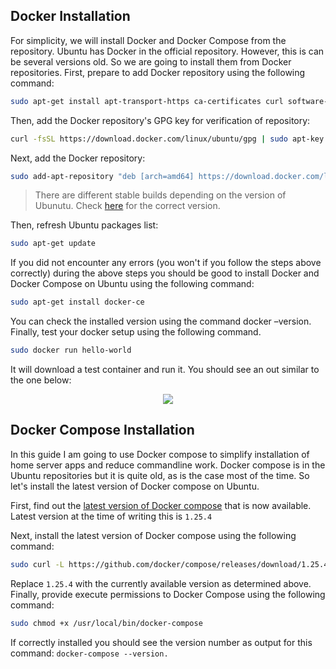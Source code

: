 ## Docker Installation

For simplicity, we will install Docker and Docker Compose from the repository. Ubuntu has Docker in the official repository. However, this is can be several versions old. So we are going to install them from Docker repositories. First, prepare to add Docker repository using the following command:

```bash
sudo apt-get install apt-transport-https ca-certificates curl software-properties-common
```

Then, add the Docker repository's GPG key for verification of repository:

```bash
curl -fsSL https://download.docker.com/linux/ubuntu/gpg | sudo apt-key add - 
```

Next, add the Docker repository:

```bash 
sudo add-apt-repository "deb [arch=amd64] https://download.docker.com/linux/ubuntu $(lsb_release -cs) stable" 
```
> There are different stable builds depending on the version of Ubunutu. Check [here](https://download.docker.com/linux/ubuntu/dists/bionic/pool/stable/amd64/) for the correct version.

Then, refresh Ubuntu packages list:

```bash
sudo apt-get update
```

If you did not encounter any errors (you won't if you follow the steps above correctly) during the above steps you should be good to install Docker and Docker Compose on Ubuntu using the following command:

```bash
sudo apt-get install docker-ce 
```

You can check the installed version using the command docker –version. Finally, test your docker setup using the following command.

```bash
sudo docker run hello-world
```

It will download a test container and run it. You should see an out similar to the one below:

<p align="center">
  <img src="https://www.smarthomebeginner.com/images/2018/04/docker-hello-world.png">
</p>

## Docker Compose Installation

In this guide I am going to use Docker compose to simplify installation of home server apps and reduce commandline work. Docker compose is in the Ubuntu repositories but it is quite old, as is the case most of the time. So let's install the latest version of Docker compose on Ubuntu.

First, find out the [latest version of Docker compose](https://github.com/docker/compose/releases) that is now available. Latest version at the time of writing this is ```1.25.4```

Next, install the latest version of Docker compose using the following command:

```bash
sudo curl -L https://github.com/docker/compose/releases/download/1.25.4/docker-compose-`uname -s`-`uname -m` -o /usr/local/bin/docker-compose
```
Replace ```1.25.4``` with the currently available version as determined above. Finally, provide execute permissions to Docker Compose using the following command:

```bash
sudo chmod +x /usr/local/bin/docker-compose
```
If correctly installed you should see the version number as output for this command: ```docker-compose --version.```
